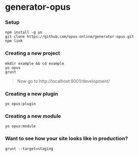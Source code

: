 generator-opus
==============

### Setup

```
npm install -g yo
git clone https://github.com/opus-online/generator-opus.git
npm link
```

### Creating a new project

```
mkdir example && cd example
yo opus
grunt
```

> Now go to http://localhost:9001/development/

### Creating a new plugin

```
yo opus:plugin
```

### Creating a new module

```
yo opus:module
```

### Want to see how your site looks like in production?
```
grunt --target=staging
```

